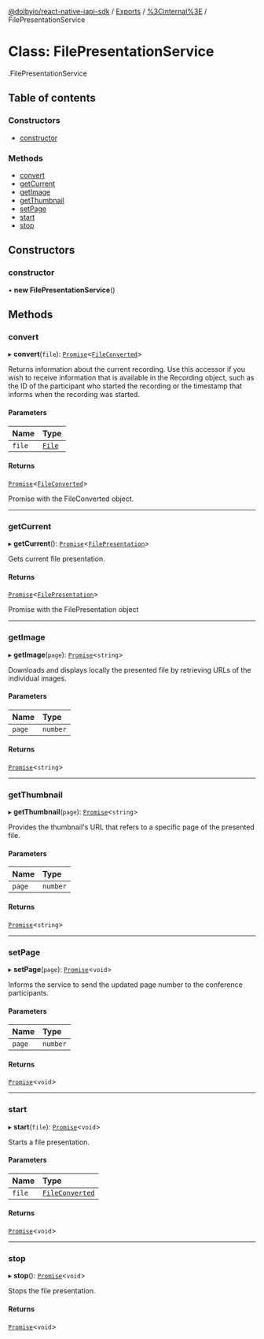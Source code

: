 [@dolbyio/react-native-iapi-sdk](../README.md) / [Exports](../modules.md) / [%3Cinternal%3E](../modules/_internal_.md) / FilePresentationService

# Class: FilePresentationService

[<internal>](../modules/_internal_.md).FilePresentationService

## Table of contents

### Constructors

- [constructor](_internal_.FilePresentationService.md#constructor)

### Methods

- [convert](_internal_.FilePresentationService.md#convert)
- [getCurrent](_internal_.FilePresentationService.md#getcurrent)
- [getImage](_internal_.FilePresentationService.md#getimage)
- [getThumbnail](_internal_.FilePresentationService.md#getthumbnail)
- [setPage](_internal_.FilePresentationService.md#setpage)
- [start](_internal_.FilePresentationService.md#start)
- [stop](_internal_.FilePresentationService.md#stop)

## Constructors

### constructor

• **new FilePresentationService**()

## Methods

### convert

▸ **convert**(`file`): [`Promise`](../modules/_internal_.md#promise)<[`FileConverted`](../interfaces/_internal_.FileConverted.md)\>

Returns information about the current recording. Use this accessor if you wish to receive information that is available in the Recording object, such as the ID of the participant who started the recording or the timestamp that informs when the recording was started.

#### Parameters

| Name | Type |
| :------ | :------ |
| `file` | [`File`](../interfaces/_internal_.File.md) |

#### Returns

[`Promise`](../modules/_internal_.md#promise)<[`FileConverted`](../interfaces/_internal_.FileConverted.md)\>

Promise with the FileConverted object.

___

### getCurrent

▸ **getCurrent**(): [`Promise`](../modules/_internal_.md#promise)<[`FilePresentation`](../interfaces/_internal_.FilePresentation.md)\>

Gets current file presentation.

#### Returns

[`Promise`](../modules/_internal_.md#promise)<[`FilePresentation`](../interfaces/_internal_.FilePresentation.md)\>

Promise with the FilePresentation object

___

### getImage

▸ **getImage**(`page`): [`Promise`](../modules/_internal_.md#promise)<`string`\>

Downloads and displays locally the presented file by retrieving URLs of the individual images.

#### Parameters

| Name | Type |
| :------ | :------ |
| `page` | `number` |

#### Returns

[`Promise`](../modules/_internal_.md#promise)<`string`\>

___

### getThumbnail

▸ **getThumbnail**(`page`): [`Promise`](../modules/_internal_.md#promise)<`string`\>

Provides the thumbnail's URL that refers to a specific page of the presented file.

#### Parameters

| Name | Type |
| :------ | :------ |
| `page` | `number` |

#### Returns

[`Promise`](../modules/_internal_.md#promise)<`string`\>

___

### setPage

▸ **setPage**(`page`): [`Promise`](../modules/_internal_.md#promise)<`void`\>

Informs the service to send the updated page number to the conference participants.

#### Parameters

| Name | Type |
| :------ | :------ |
| `page` | `number` |

#### Returns

[`Promise`](../modules/_internal_.md#promise)<`void`\>

___

### start

▸ **start**(`file`): [`Promise`](../modules/_internal_.md#promise)<`void`\>

Starts a file presentation.

#### Parameters

| Name | Type |
| :------ | :------ |
| `file` | [`FileConverted`](../interfaces/_internal_.FileConverted.md) |

#### Returns

[`Promise`](../modules/_internal_.md#promise)<`void`\>

___

### stop

▸ **stop**(): [`Promise`](../modules/_internal_.md#promise)<`void`\>

Stops the file presentation.

#### Returns

[`Promise`](../modules/_internal_.md#promise)<`void`\>
